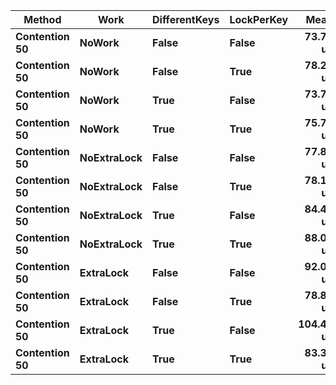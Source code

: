 | Method |        Work | DifferentKeys | LockPerKey |      Mean |     Error |    StdDev |
|------- |------------ |-------------- |----------- |----------:|----------:|----------:|
| **Contention 50** |      **NoWork** |         **False** |      **False** |  **73.72 us** | **0.7988 us** | **1.6136 us** |
| **Contention 50** |      **NoWork** |         **False** |       **True** |  **78.28 us** | **0.7751 us** | **1.5657 us** |
| **Contention 50** |      **NoWork** |          **True** |      **False** |  **73.73 us** | **0.4630 us** | **0.9030 us** |
| **Contention 50** |      **NoWork** |          **True** |       **True** |  **75.75 us** | **0.3558 us** | **0.6940 us** |
| **Contention 50** | **NoExtraLock** |         **False** |      **False** |  **77.89 us** | **0.2989 us** | **0.5687 us** |
| **Contention 50** | **NoExtraLock** |         **False** |       **True** |  **78.19 us** | **0.5717 us** | **1.1418 us** |
| **Contention 50** | **NoExtraLock** |          **True** |      **False** |  **84.40 us** | **0.8218 us** | **1.6601 us** |
| **Contention 50** | **NoExtraLock** |          **True** |       **True** |  **88.07 us** | **0.3236 us** | **0.6312 us** |
| **Contention 50** |   **ExtraLock** |         **False** |      **False** |  **92.04 us** | **0.6447 us** | **1.2876 us** |
| **Contention 50** |   **ExtraLock** |         **False** |       **True** |  **78.86 us** | **0.7021 us** | **1.4183 us** |
| **Contention 50** |   **ExtraLock** |          **True** |      **False** | **104.40 us** | **0.5271 us** | **1.0647 us** |
| **Contention 50** |   **ExtraLock** |          **True** |       **True** |  **83.38 us** | **0.3236 us** | **0.6463 us** |
